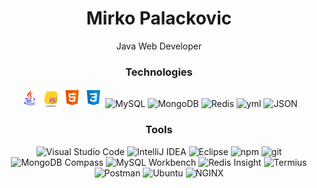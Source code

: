 <h1 align="center"> 
Mirko Palackovic
</h1>

  <p align="center">
   Java Web Developer
  </p>
<h3 align="center">
Technologies
</h3>

<p align="center">
  <img title="Java" height="30" src="assets/java.svg">
  <img title="Javascript" height="30" src="assets/js.svg">
  <img title="HTML" height="30" src="assets/html.svg">
  <img title="CSS" height="30" src="assets/css.svg">

  <img title="MySQL" height="30" src="images/mysql.svg">
  <img title="MongoDB" height="30" src="images/mongodb.svg">
  <img title="Redis" height="30" src="images/redis.svg">

  <img title="yml" height="30" src="images/yaml.svg">
  <img title="JSON" height="30" src="images/json.svg">

</p>
<h3 align="center">
Tools
</h3>
<p align="center">

  <img title="Visual Studio Code" height="30" src="assets/vscode.png">
  <img title="IntelliJ IDEA" height="30" src="assets/idea.png">
  <img title="Eclipse" height="30" src="assets/eclipse.png">

  <img title="npm" height="30" src="images/npm.svg">
  <img title="git" height="30" src="images/git.svg">


  <img title="MongoDB Compass" height="30" src="images/compass.svg">
  <img title="MySQL Workbench" height="30" src="images/workbench.svg">
  <img title="Redis Insight" height="30" src="images/npm.svg">
  <img title="Termius" height="30" src="images/termius.svg">
  <img title="Postman" height="30" src="images/postman.svg">

  <img title="Ubuntu" height="30" src="images/ubuntu.svg">
  <img title="NGINX" height="30" src="images/nginx.svg">

</p>
